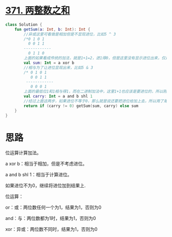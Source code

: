 # [371. 两整数之和](https://leetcode-cn.com/problems/sum-of-two-integers/)

```kotlin
class Solution {
    fun getSum(a: Int, b: Int): Int {
        //异或这里可看做是相加但是不显现进位，比如5 ^ 3
        /*0 1 0 1
          0 0 1 1
        ------------
          0 1 1 0
        上面的如果看成传统的加法，就是1+1=2，进1得0，但是这里没有显示进位出来，仅是相加，0+1或者是1+0都不用进位*/
        val sum: Int = a xor b
        //相与为了让进位显现出来，比如5 & 3
        /* 0 1 0 1
           0 0 1 1
         ------------
           0 0 0 1
        上面的最低位1和1相与得1，而在二进制加法中，这里1+1也应该是要进位的，所以刚好吻合，但是这个进位1应该要再往前一位，所以左移一位*/
        val carry: Int = a and b shl 1
        //经过上面这两步，如果进位不等于0，那么就是说还要把进位给加上去，所以用了尾递归，一直递归到进位是0。
        return if (carry != 0) getSum(sum, carry) else sum
    }
}
```

# 思路

位运算计算加法。

a xor b：相当于相加，但是不考虑进位。

a and b shl 1：相当于计算进位。

如果进位不为0，继续将进位加到结果上.



位运算：

or：或：两位数任何一个为1，结果为1，否则为0

and：与：两位数都为1时，结果为1，否则为0

xor：异或：两位数不同时，结果为1，否则为0

